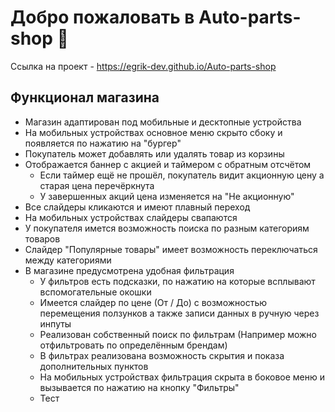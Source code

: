# Добро пожаловать в Auto-parts-shop 🎉

Ссылка на проект - https://egrik-dev.github.io/Auto-parts-shop

## Функционал магазина

- Магазин адаптирован под мобильные и десктопные устройства
- На мобильных устройствах основное меню скрыто сбоку и появляется по нажатию на "бургер"
- Покупатель может добавлять или удалять товар из корзины
- Отображается баннер с акцией и таймером с обратным отсчётом
  - Если таймер ещё не прошёл, покупатель видит акционную цену а старая цена перечёркнута
  - У завершенных акций цена изменяется на "Не акционную"
- Все слайдеры кликаются и имеют плавный переход
- На мобильных устройствах слайдеры свапаются
- У покупателя имется возможность поиска по разным категориям товаров
- Слайдер "Популярные товары" имеет возможность переключаться между категориями
- В магазине предусмотрена удобная фильтрация
  - У фильтров есть подсказки, по нажатию на которые всплывают вспомогательные окошки
  - Имеется слайдер по цене (От / До) с возможностью перемещения ползунков а также записи данных в ручную через инпуты
  - Реализован собственный поиск по фильтрам (Например можно отфильтровать по определённым брендам)
  - В фильтрах реализована возможность скрытия и показа дополнительных пунктов
  - На мобильных устройствах фильтрация скрыта в боковое меню и вызывается по нажатию на кнопку "Фильтры"
  - Тест
